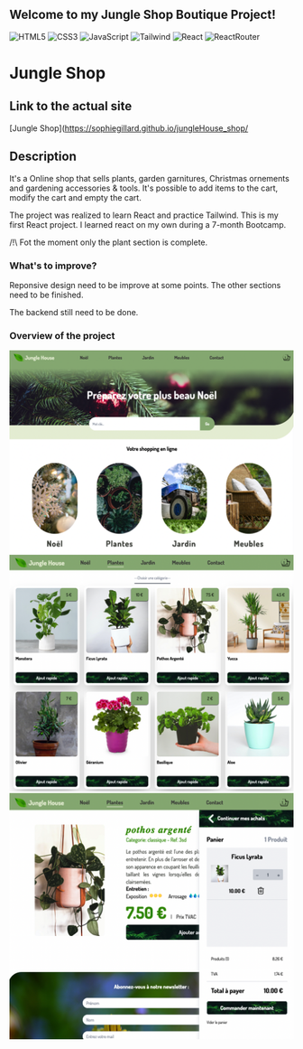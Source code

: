 ## Welcome to my Jungle Shop Boutique Project!

![HTML5](https://img.shields.io/badge/HTML5-blue)
![CSS3](https://img.shields.io/badge/CSS3-red)
![JavaScript](https://img.shields.io/badge/JavaScript-yellow)
![Tailwind](https://img.shields.io/badge/-Tailwind-lightblue)
![React](https://img.shields.io/badge/-React-blue)
![ReactRouter](https://img.shields.io/badge/-ReactRouter-green)

# Jungle Shop
## Link to the actual site
[Jungle Shop](https://sophiegillard.github.io/jungleHouse_shop/

## Description
It's a Online shop that sells plants, garden garnitures, Christmas ornements and gardening accessories & tools.
It's possible to add items to the cart, modify the cart and empty the cart.

The project was realized to learn React and practice Tailwind. This is my first React project.
I learned react on my own during a 7-month Bootcamp.

/!\ Fot the moment only the plant section is complete. 

### What's to improve?
Reponsive design need to be improve at some points. 
The other sections need to be finished.

The backend still need to be done.

### Overview of the project 
![Overview1](./src/assets/images/overview1.png)
![Overview2](./src/assets/images/overview2.png)
![Overview3](./src/assets/images/overview3.png)



